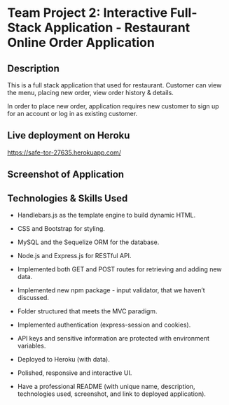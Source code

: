 # Team Project 2: Interactive Full-Stack Application - Restaurant Online Order Application

## Description

This is a full stack application that used for restaurant. Customer can view the menu, placing new order, view order history & details.

In order to place new order, application requires new customer to sign up for an account or log in as existing customer.

## Live deployment on Heroku

https://safe-tor-27635.herokuapp.com/

## Screenshot of Application

## Technologies & Skills Used

- Handlebars.js as the template engine to build dynamic HTML.

- CSS and Bootstrap for styling.

- MySQL and the Sequelize ORM for the database.

- Node.js and Express.js for RESTful API.

- Implemented both GET and POST routes for retrieving and adding new data.

- Implemented new npm package - input validator, that we haven’t discussed.

- Folder structured that meets the MVC paradigm.

- Implemented authentication (express-session and cookies).

- API keys and sensitive information are protected with environment variables.

- Deployed to Heroku (with data).

- Polished, responsive and interactive UI.

- Have a professional README (with unique name, description, technologies used, screenshot, and link to deployed application).
